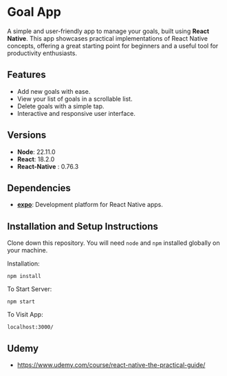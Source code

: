 # Goal App

A simple and user-friendly app to manage your goals, built using **React Native**. This app showcases practical implementations of React Native concepts, offering a great starting point for beginners and a useful tool for productivity enthusiasts.


## Features
- Add new goals with ease.
- View your list of goals in a scrollable list.
- Delete goals with a simple tap.
- Interactive and responsive user interface.

## Versions
- **Node**: 22.11.0
- **React**: 18.2.0
- **React-Native** : 0.76.3


## Dependencies

- **[expo](https://expo.dev/)**: Development platform for React Native apps.


## Installation and Setup Instructions 

Clone down this repository. You will need `node` and `npm` installed globally on your machine.  

Installation:

`npm install`   

To Start Server:

`npm start`  

To Visit App:

`localhost:3000/`  



## Udemy 
   * https://www.udemy.com/course/react-native-the-practical-guide/
